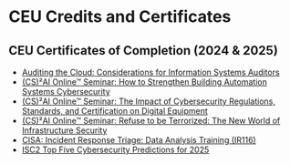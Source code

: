 <h1>CEU Credits and Certificates</h1>

<h2>CEU Certificates of Completion (2024 & 2025)</h2>

- [Auditing the Cloud: Considerations for Information Systems Auditors](https://github.com/user-attachments/assets/e451c2a2-da8a-4f9b-b700-e172d1a28ec4)
- [(CS)²AI Online™ Seminar: How to Strengthen Building Automation Systems Cybersecurity](https://github.com/user-attachments/assets/5c12656c-e5ba-4a32-833e-5939f9ff3086)
- [(CS)²AI Online™ Seminar: The Impact of Cybersecurity Regulations, Standards, and Certification on Digital Equipment](https://github.com/user-attachments/assets/372f2cd5-0609-4d9f-9fc6-a92d4e65dfcb)
- [(CS)²AI Online™ Seminar: Refuse to be Terrorized: The New World of Infrastructure Security](https://github.com/user-attachments/assets/6ee53e5e-5d9c-432b-b6a3-7b982d306ce4)
- [CISA: Incident Response Triage: Data Analysis Training (IR116)](https://github.com/user-attachments/assets/4f7b2570-7c90-44b4-915f-8049753b2efb)
- [ISC2 Top Five Cybersecurity Predictions for 2025](https://github.com/user-attachments/assets/61f089ae-db8d-4f37-973a-d989f9da036e)
